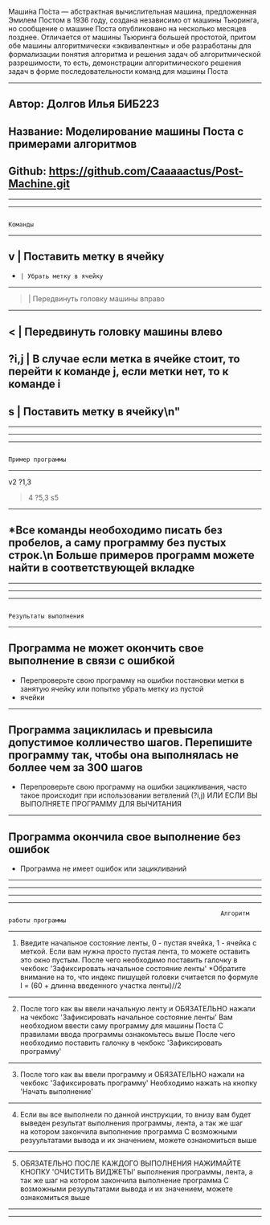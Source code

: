 Маши́на По́ста — абстрактная вычислительная машина, 
предложенная Эмилем Постом в 1936 году, создана независимо от машины 
Тьюринга, но сообщение о машине Поста опубликовано на несколько месяцев 
позднее. Отличается от машины Тьюринга большей простотой, притом обе 
машины алгоритмически «эквивалентны» и обе разработаны для формализации 
понятия алгоритма и решения задач об алгоритмической разрешимости, то есть,
демонстрации алгоритмического решения задач в форме последовательности команд
для машины Поста

-----------------------------------------------------------------------------------
Автор: Долгов Илья БИБ223
-----------------------------------------------------------------------------------
Название: Моделирование машины Поста с примерами алгоритмов
-----------------------------------------------------------------------------------
Github: https://github.com/Caaaaactus/Post-Machine.git
-----------------------------------------------------------------------------------

------------------------------------------------------------------------------------------------------------------
------------------------------------------------------------------------------------------------------------------
                                                                               Команды                            
------------------------------------------------------------------------------------------------------------------
 v     | Поставить метку в ячейку
------------------------------------------------------------------------------------------------------------------
 -     | Убрать метку в ячейку
------------------------------------------------------------------------------------------------------------------
 >    | Передвинуть головку машины вправо
------------------------------------------------------------------------------------------------------------------
 <    | Передвинуть головку машины влево
------------------------------------------------------------------------------------------------------------------
 ?i,j  | В случае если метка в ячейке стоит, то перейти к команде j, если метки нет, то к команде i
------------------------------------------------------------------------------------------------------------------
 s     | Поставить метку в ячейку\n"
------------------------------------------------------------------------------------------------------------------
------------------------------------------------------------------------------------------------------------------
                                                                                                                  
                                                                                                                  
------------------------------------------------------------------------------------------------------------------
------------------------------------------------------------------------------------------------------------------
                                                                      Пример программы                            
------------------------------------------------------------------------------------------------------------------
v2
?1,3
>4
?5,3
s5
------------------------------------------------------------------------------------------------------------------
*Все команды необоходимо писать без пробелов, а саму программу без пустых строк.\n Больше примеров программ можете 
найти в соответствующей вкладке
------------------------------------------------------------------------------------------------------------------
------------------------------------------------------------------------------------------------------------------
                                                                                                                  
                                                                                                                 
------------------------------------------------------------------------------------------------------------------
------------------------------------------------------------------------------------------------------------------
                                                                  Результаты выполнения                           
------------------------------------------------------------------------------------------------------------------
Программа не может окончить свое выполнение в связи с ошибкой
------------------------------------------------------------------------------------------------------------------
- Перепроверьте свою программу на ошибки постановки метки в занятую ячейку или попытке убрать метку из пустой 
- ячейки
------------------------------------------------------------------------------------------------------------------
Программа зациклилась и превысила допустимое колличество шагов. Перепишите программу так, чтобы она выполнялась не 
боллее чем за 300 шагов
------------------------------------------------------------------------------------------------------------------
- Перепроверьте свою программу на ошибки зацикливания, часто такое происходит
  при использовании ветвлений (?i,j) ИЛИ ЕСЛИ ВЫ ВЫПОЛНЯЕТЕ ПРОГРАММУ ДЛЯ ВЫЧИТАНИЯ
------------------------------------------------------------------------------------------------------------------
Программа окончила свое выполнение без ошибок
------------------------------------------------------------------------------------------------------------------
- Программа не имеет ошибок или зацикливаний
------------------------------------------------------------------------------------------------------------------
------------------------------------------------------------------------------------------------------------------
                                                                                                                  
                                                                                                                  
-----------------------------------------------------------------------------------------------------------------
------------------------------------------------------------------------------------------------------------------
                                                               Алгоритм работы программы                          
------------------------------------------------------------------------------------------------------------------
1. Введите начальное состояние ленты, 0 - пустая ячейка, 1 - ячейка с меткой.
   Если вам нужна просто пустая лента, то можете оставить это окно пустым.
   После чего необходимо поставить галочку в чекбокс
   'Зафиксировать начальное состояние ленты'
   *Обратите внимание на то, что индекс пишущей головки считается по формуле
   I = (60 + длинна введенного участка ленты)//2
------------------------------------------------------------------------------------------------------------------
2. После того как вы ввели начальную ленту и ОБЯЗАТЕЛЬНО нажали на чекбокс
   'Зафиксировать начальное состояние ленты'
   Вам необходиом ввести саму программу для машины Поста
   С правилами ввода программы ознакомьтесь выше
   После чего необходимо поставить галочку в чекбокс 'Зафиксировать программу'
------------------------------------------------------------------------------------------------------------------
3. После того как вы ввели программу и ОБЯЗАТЕЛЬНО нажали на чекбокс
   'Зафиксировать программу'
   Необходимо нажать на кнопку 'Начать выполнение'
------------------------------------------------------------------------------------------------------------------
4. Если вы все выполнели по данной инструкции, то внизу вам будет выведен результат
   выполнения программы, лента, а так же шаг\
   на котором закончила выполнение программа
   С возможными резуультатами вывода и их значением, можете ознакомиться выше
------------------------------------------------------------------------------------------------------------------
5. ОБЯЗАТЕЛЬНО ПОСЛЕ КАЖДОГО ВЫПОЛНЕНИЯ НАЖИМАЙТЕ КНОПКУ 'ОЧИСТИТЬ ВИДЖЕТЫ'
   выполнения программы, лента, а так же шаг
   на котором закончила выполнение программа
   С возможными резуультатами вывода и их значением, можете ознакомиться выше
------------------------------------------------------------------------------------------------------------------
------------------------------------------------------------------------------------------------------------------